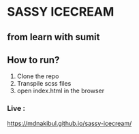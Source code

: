 # SASSY ICECREAM
## from learn with sumit

## How to run?
1. Clone the repo
2. Transpile scss files
3. open index.html in the browser

### Live : 
https://mdnakibul.github.io/sassy-icecream/
